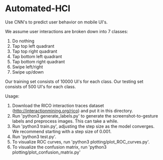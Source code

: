 # Automated-HCI
Use CNN's to predict user behavior on mobile UI's.

We assume user interactions are broken down into 7 classes:
1. Do nothing
2. Tap top left quadrant
3. Tap top right quadrant
4. Tap bottom left quadrant
5. Tap bottom right quadrant
6. Swipe left/right
7. Swipe up/down

Our training set consists of 10000 UI's for each class. Our testing set consists of 500 UI's for each class.

Usage:
1. Download the RICO interaction traces dataset (http://interactionmining.org/rico) and put it in this directory.
2. Run 'python3 generate_labels.py' to generate the screenshot-to-gesture labels and preprocess images. This can take a while.
3. Run 'python3 train.py', adjusting the step size as the model converges. We recommend starting with a step size of 0.001.
4. Run 'python3 test.py'.
5. To visualize ROC curves, run 'python3 plotting/plot_ROC_curves.py'.
6. To visualize the confusion matrix, run 'python3 plotting/plot_confusion_matrix.py'
